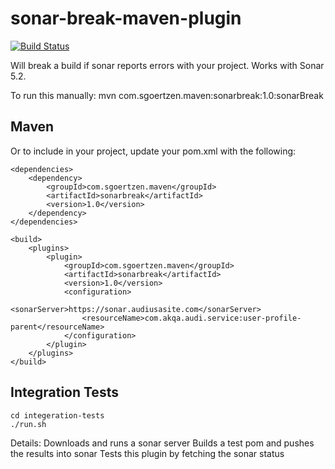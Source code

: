 # sonar-break-maven-plugin

[![Build Status](https://travis-ci.org/sgoertzen/sonar-break-maven-plugin.svg?branch=master)](https://travis-ci.org/sgoertzen/sonar-break-maven-plugin)

Will break a build if sonar reports errors with your project.  Works with Sonar 5.2.

To run this manually:
mvn com.sgoertzen.maven:sonarbreak:1.0:sonarBreak

## Maven 
Or to include in your project, update your pom.xml with the following:


    <dependencies>
        <dependency>
            <groupId>com.sgoertzen.maven</groupId>
            <artifactId>sonarbreak</artifactId>
            <version>1.0</version>
        </dependency>
    </dependencies>

    <build>
        <plugins>
            <plugin>
                <groupId>com.sgoertzen.maven</groupId>
                <artifactId>sonarbreak</artifactId>
                <version>1.0</version>
                <configuration>
                    <sonarServer>https://sonar.audiusasite.com</sonarServer>
                    <resourceName>com.akqa.audi.service:user-profile-parent</resourceName>
                </configuration>
            </plugin>
        </plugins>
    </build>


## Integration Tests
    cd integeration-tests
    ./run.sh

Details:
Downloads and runs a sonar server
Builds a test pom and pushes the results into sonar
Tests this plugin by fetching the sonar status